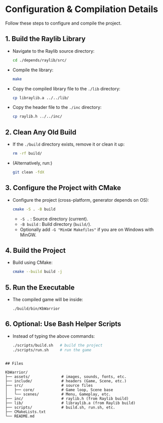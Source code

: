 # Configuration & Compilation Details

Follow these steps to configure and compile the project.

## 1. Build the Raylib Library
   - Navigate to the Raylib source directory:
     ```bash
     cd ./depends/raylib/src/
     ```
   - Compile the library:
     ```bash
     make
     ```
   - Copy the compiled library file to the `./lib` directory:
     ```bash
     cp libraylib.a ../../lib/
     ```
   - Copy the header file to the `./inc` directory:
     ```bash
     cp raylib.h ../../inc/
     ```

## 2. Clean Any Old Build
   - If the `./build` directory exists, remove it or clean it up:
     ```bash
     rm -rf build/
     ```
   - (Alternatively, run:)
     ```bash
     git clean -fdX
     ```

## 3. Configure the Project with CMake
   - Configure the project (cross-platform, generator depends on OS):
     ```bash
     cmake -S . -B build
     ```
     - `-S .` : Source directory (current).
     - `-B build` : Build directory (`build/`).
     - Optionally add `-G "MinGW Makefiles"` if you are on Windows with MinGW.

## 4. Build the Project
   - Build using CMake:
     ```bash
     cmake --build build -j
     ```

## 5. Run the Executable
   - The compiled game will be inside:
     ```
     ./build/bin/KbWarrior
     ```

## 6. Optional: Use Bash Helper Scripts
   - Instead of typing the above commands:
     ```bash
     ./scripts/build.sh   # build the project
     ./scripts/run.sh     # run the game

```

## Files

KbWarrior/
├── assets/              # images, sounds, fonts, etc.
├── include/             # headers (Game, Scene, etc.)
├── src/                 # source files
│   ├── core/            # Game loop, Scene base
│   └── scenes/          # Menu, Gameplay, etc.
├── inc/                 # raylib.h (from Raylib build)
├── lib/                 # libraylib.a (from Raylib build)
├── scripts/             # build.sh, run.sh, etc.
├── CMakeLists.txt
└── README.md
